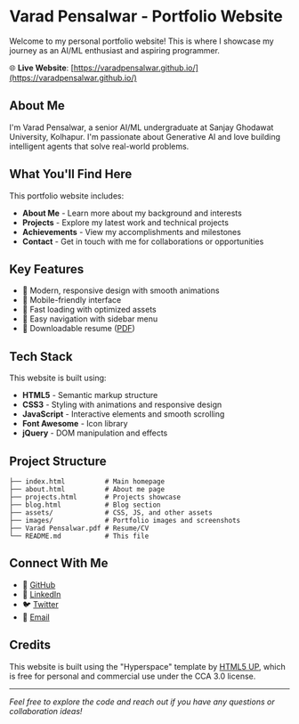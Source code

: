 # Varad Pensalwar - Portfolio Website

Welcome to my personal portfolio website! This is where I showcase my journey as an AI/ML enthusiast and aspiring programmer.

🌐 **Live Website**: [https://varadpensalwar.github.io/](https://varadpensalwar.github.io/)

## About Me

I'm Varad Pensalwar, a senior AI/ML undergraduate at Sanjay Ghodawat University, Kolhapur. I'm passionate about Generative AI and love building intelligent agents that solve real-world problems.

## What You'll Find Here

This portfolio website includes:

- **About Me** - Learn more about my background and interests
- **Projects** - Explore my latest work and technical projects
- **Achievements** - View my accomplishments and milestones
- **Contact** - Get in touch with me for collaborations or opportunities

## Key Features

- 🎨 Modern, responsive design with smooth animations
- 📱 Mobile-friendly interface
- 🚀 Fast loading with optimized assets
- 🎯 Easy navigation with sidebar menu
- 📄 Downloadable resume ([PDF](Varad%20Pensalwar.pdf))

## Tech Stack

This website is built using:

- **HTML5** - Semantic markup structure
- **CSS3** - Styling with animations and responsive design
- **JavaScript** - Interactive elements and smooth scrolling
- **Font Awesome** - Icon library
- **jQuery** - DOM manipulation and effects

## Project Structure

```
├── index.html          # Main homepage
├── about.html          # About me page
├── projects.html       # Projects showcase
├── blog.html           # Blog section
├── assets/             # CSS, JS, and other assets
├── images/             # Portfolio images and screenshots
├── Varad Pensalwar.pdf # Resume/CV
└── README.md           # This file
```

## Connect With Me

- 🐙 [GitHub](https://github.com/Varadpensalwar)
- 💼 [LinkedIn](https://www.linkedin.com/in/varad-pensalwar/)
- 🐦 [Twitter](https://x.com/PensalwarVarad)
- 📧 [Email](mailto:varadpensalwar@gmail.com)

## Credits

This website is built using the "Hyperspace" template by [HTML5 UP](https://html5up.net), which is free for personal and commercial use under the CCA 3.0 license.

---

*Feel free to explore the code and reach out if you have any questions or collaboration ideas!*
